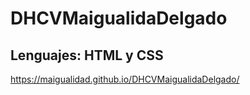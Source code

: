 # DHCVMaigualidaDelgado
## Lenguajes: HTML y CSS
https://maigualidad.github.io/DHCVMaigualidaDelgado/
